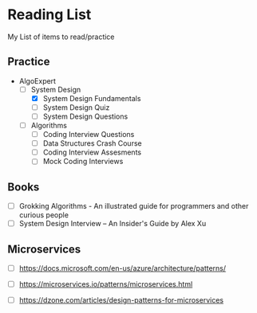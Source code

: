 # Reading List
My List of items to read/practice


## Practice
- AlgoExpert
  - [ ] System Design
     - [x] System Design Fundamentals
     - [ ] System Design Quiz
     - [ ] System Design Questions
  - [ ] Algorithms
     - [ ] Coding Interview Questions
     - [ ] Data Structures Crash Course
     - [ ] Coding Interview Assesments
     - [ ] Mock Coding Interviews
     
## Books

   - [ ] Grokking Algorithms - An illustrated guide for programmers and other curious people
   - [ ] System Design Interview – An Insider's Guide by Alex Xu
   
## Microservices
  - [ ] https://docs.microsoft.com/en-us/azure/architecture/patterns/
  - [ ] https://microservices.io/patterns/microservices.html
  - [ ] https://dzone.com/articles/design-patterns-for-microservices
  
